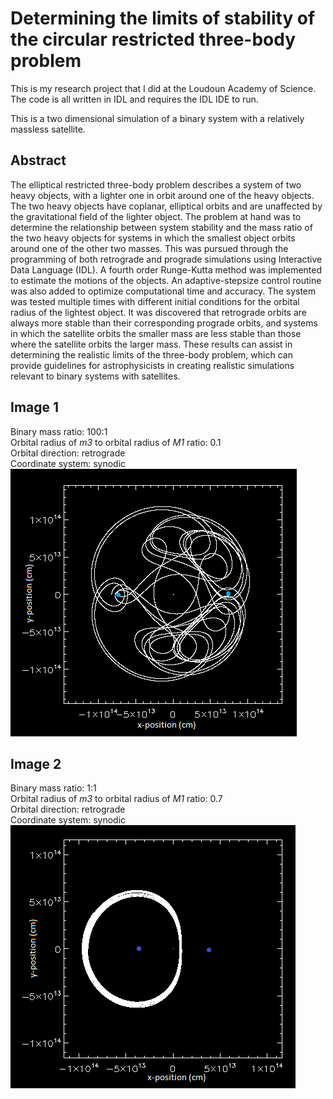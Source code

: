 # Determining the limits of stability of the circular restricted three-body problem
This is my research project that I did at the Loudoun Academy of Science. The code is all written in IDL and requires the IDL IDE to run.

This is a two dimensional simulation of a binary system with a relatively massless satellite.

<h2>Abstract</h2>
The elliptical restricted three-body problem describes a system of two heavy objects, with a lighter one in orbit around one of the heavy objects. The two heavy objects have coplanar, elliptical orbits and are unaffected by the gravitational field of the lighter object. The problem at hand was to determine the relationship between system stability and the mass ratio of the two heavy objects for systems in which the smallest object orbits around one of the other two masses. This was pursued through the programming of both retrograde and prograde simulations using Interactive Data Language (IDL). A fourth order Runge-Kutta method was implemented to estimate the motions of the objects. An adaptive-stepsize control routine was also added to optimize computational time and accuracy. The system was tested multiple times with different initial conditions for the orbital radius of the lightest object. It was discovered that retrograde orbits are always more stable than their corresponding prograde orbits, and systems in which the satellite orbits the smaller mass are less stable than those where the satellite orbits the larger mass. These results can assist in determining the realistic limits of the three-body problem, which can provide guidelines for astrophysicists in creating realistic simulations relevant to binary systems with satellites.<br>
<h2>Image 1</h2>
Binary mass ratio: 100:1<br/>
Orbital radius of <i>m3</i> to orbital radius of <i>M1</i> ratio: 0.1<br/>
Orbital direction: retrograde<br/>
Coordinate system: synodic<br/>
<img src="m100v135r1rs copy.png"/><br/>
<h2>Image 2</h2>
Binary mass ratio: 1:1<br/>
Orbital radius of <i>m3</i> to orbital radius of <i>M1</i> ratio: 0.7<br/>
Orbital direction: retrograde<br/>
Coordinate system: synodic<br/>
<img src="m1v15r7rs copy.png"/>
